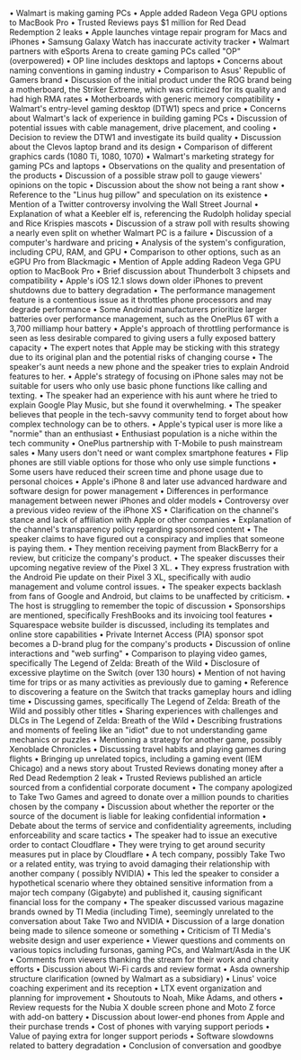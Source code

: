 • Walmart is making gaming PCs
• Apple added Radeon Vega GPU options to MacBook Pro
• Trusted Reviews pays $1 million for Red Dead Redemption 2 leaks
• Apple launches vintage repair program for Macs and iPhones
• Samsung Galaxy Watch has inaccurate activity tracker
• Walmart partners with eSports Arena to create gaming PCs called "OP" (overpowered)
• OP line includes desktops and laptops
• Concerns about naming conventions in gaming industry
• Comparison to Asus' Republic of Gamers brand
• Discussion of the initial product under the ROG brand being a motherboard, the Striker Extreme, which was criticized for its quality and had high RMA rates
• Motherboards with generic memory compatibility
• Walmart's entry-level gaming desktop (DTW1) specs and price
• Concerns about Walmart's lack of experience in building gaming PCs
• Discussion of potential issues with cable management, drive placement, and cooling
• Decision to review the DTW1 and investigate its build quality
• Discussion about the Clevos laptop brand and its design
• Comparison of different graphics cards (1080 Ti, 1080, 1070)
• Walmart's marketing strategy for gaming PCs and laptops
• Observations on the quality and presentation of the products
• Discussion of a possible straw poll to gauge viewers' opinions on the topic
• Discussion about the show not being a rant show
• Reference to the "Linus hug pillow" and speculation on its existence
• Mention of a Twitter controversy involving the Wall Street Journal
• Explanation of what a Keebler elf is, referencing the Rudolph holiday special and Rice Krispies mascots
• Discussion of a straw poll with results showing a nearly even split on whether Walmart PC is a failure
• Discussion of a computer's hardware and pricing
• Analysis of the system's configuration, including CPU, RAM, and GPU
• Comparison to other options, such as an eGPU Pro from Blackmagic
• Mention of Apple adding Radeon Vega GPU option to MacBook Pro
• Brief discussion about Thunderbolt 3 chipsets and compatibility
• Apple's iOS 12.1 slows down older iPhones to prevent shutdowns due to battery degradation
• The performance management feature is a contentious issue as it throttles phone processors and may degrade performance
• Some Android manufacturers prioritize larger batteries over performance management, such as the OnePlus 6T with a 3,700 milliamp hour battery
• Apple's approach of throttling performance is seen as less desirable compared to giving users a fully exposed battery capacity
• The expert notes that Apple may be sticking with this strategy due to its original plan and the potential risks of changing course
• The speaker's aunt needs a new phone and the speaker tries to explain Android features to her.
• Apple's strategy of focusing on iPhone sales may not be suitable for users who only use basic phone functions like calling and texting.
• The speaker had an experience with his aunt where he tried to explain Google Play Music, but she found it overwhelming.
• The speaker believes that people in the tech-savvy community tend to forget about how complex technology can be to others.
• Apple's typical user is more like a "normie" than an enthusiast
• Enthusiast population is a niche within the tech community
• OnePlus partnership with T-Mobile to push mainstream sales
• Many users don't need or want complex smartphone features
• Flip phones are still viable options for those who only use simple functions
• Some users have reduced their screen time and phone usage due to personal choices
• Apple's iPhone 8 and later use advanced hardware and software design for power management
• Differences in performance management between newer iPhones and older models
• Controversy over a previous video review of the iPhone XS
• Clarification on the channel's stance and lack of affiliation with Apple or other companies
• Explanation of the channel's transparency policy regarding sponsored content
• The speaker claims to have figured out a conspiracy and implies that someone is paying them.
• They mention receiving payment from BlackBerry for a review, but criticize the company's product.
• The speaker discusses their upcoming negative review of the Pixel 3 XL.
• They express frustration with the Android Pie update on their Pixel 3 XL, specifically with audio management and volume control issues.
• The speaker expects backlash from fans of Google and Android, but claims to be unaffected by criticism.
• The host is struggling to remember the topic of discussion
• Sponsorships are mentioned, specifically FreshBooks and its invoicing tool features
• Squarespace website builder is discussed, including its templates and online store capabilities
• Private Internet Access (PIA) sponsor spot becomes a D-brand plug for the company's products
• Discussion of online interactions and "web surfing"
• Comparison to playing video games, specifically The Legend of Zelda: Breath of the Wild
• Disclosure of excessive playtime on the Switch (over 130 hours)
• Mention of not having time for trips or as many activities as previously due to gaming
• Reference to discovering a feature on the Switch that tracks gameplay hours and idling time
• Discussing games, specifically The Legend of Zelda: Breath of the Wild and possibly other titles
• Sharing experiences with challenges and DLCs in The Legend of Zelda: Breath of the Wild
• Describing frustrations and moments of feeling like an "idiot" due to not understanding game mechanics or puzzles
• Mentioning a strategy for another game, possibly Xenoblade Chronicles
• Discussing travel habits and playing games during flights
• Bringing up unrelated topics, including a gaming event (IEM Chicago) and a news story about Trusted Reviews donating money after a Red Dead Redemption 2 leak
• Trusted Reviews published an article sourced from a confidential corporate document
• The company apologized to Take Two Games and agreed to donate over a million pounds to charities chosen by the company
• Discussion about whether the reporter or the source of the document is liable for leaking confidential information
• Debate about the terms of service and confidentiality agreements, including enforceability and scare tactics
• The speaker had to issue an executive order to contact Cloudflare
• They were trying to get around security measures put in place by Cloudflare
• A tech company, possibly Take Two or a related entity, was trying to avoid damaging their relationship with another company ( possibly NVIDIA)
• This led the speaker to consider a hypothetical scenario where they obtained sensitive information from a major tech company (Gigabyte) and published it, causing significant financial loss for the company
• The speaker discussed various magazine brands owned by TI Media (including Time), seemingly unrelated to the conversation about Take Two and NVIDIA
• Discussion of a large donation being made to silence someone or something
• Criticism of TI Media's website design and user experience
• Viewer questions and comments on various topics including fursonas, gaming PCs, and Walmart/Asda in the UK
• Comments from viewers thanking the stream for their work and charity efforts
• Discussion about Wi-Fi cards and review format
• Asda ownership structure clarification (owned by Walmart as a subsidiary)
• Linus' voice coaching experiment and its reception
• LTX event organization and planning for improvement
• Shoutouts to Noah, Mike Adams, and others
• Review requests for the Nubia X double screen phone and Moto Z force with add-on battery
• Discussion about lower-end phones from Apple and their purchase trends
• Cost of phones with varying support periods
• Value of paying extra for longer support periods
• Software slowdowns related to battery degradation
• Conclusion of conversation and goodbye